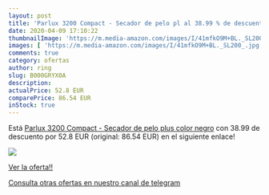 ```yaml
---
layout: post
title: 'Parlux 3200 Compact - Secador de pelo pl al 38.99 % de descuento'
date: 2020-04-09 17:10:22
thumbnailImage: 'https://m.media-amazon.com/images/I/41mfkO9M+BL._SL200_.jpg'
images: [ 'https://m.media-amazon.com/images/I/41mfkO9M+BL._SL200_.jpg' ]
comments: true
category: ofertas
author: ring
slug: B000GRYX0A
description:
actualPrice: 52.8 EUR
comparePrice: 86.54 EUR
inStock: true
---
```


Está [Parlux 3200 Compact - Secador de pelo plus  color negro](https://www.amazon.com/dp/B000GRYX0A/?tag=redken08-20) con 38.99 de descuento por 52.8 EUR (original: 86.54 EUR) en el siguiente enlace!

[![](https://m.media-amazon.com/images/I/41mfkO9M+BL._SL200_.jpg)](https://www.amazon.com/dp/B000GRYX0A/?tag=redken08-20)

[Ver la oferta!!](https://www.amazon.com/dp/B000GRYX0A/?tag=redken08-20)

[Consulta otras ofertas en nuestro canal de telegram](https://t.me/s/ofertas25)
